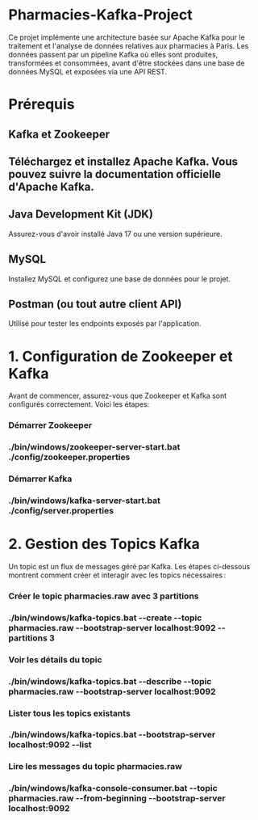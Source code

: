 # Pharmacies-Kafka-Project
Ce projet implémente une architecture basée sur Apache Kafka pour le traitement et l'analyse de données relatives aux pharmacies à Paris. Les données passent par un pipeline Kafka où elles sont produites, transformées et consommées, avant d'être stockées dans une base de données MySQL et exposées via une API REST.

# Prérequis
## Kafka et Zookeeper
## Téléchargez et installez Apache Kafka. Vous pouvez suivre la documentation officielle d'Apache Kafka.
## Java Development Kit (JDK)
Assurez-vous d'avoir installé Java 17 ou une version supérieure.
## MySQL
Installez MySQL et configurez une base de données pour le projet.
## Postman (ou tout autre client API)
Utilisé pour tester les endpoints exposés par l'application.

# 1. Configuration de Zookeeper et Kafka
   Avant de commencer, assurez-vous que Zookeeper et Kafka sont configurés correctement. Voici les étapes:
### Démarrer Zookeeper

### ./bin/windows/zookeeper-server-start.bat ./config/zookeeper.properties
### Démarrer Kafka

### ./bin/windows/kafka-server-start.bat ./config/server.properties

# 2. Gestion des Topics Kafka
Un topic est un flux de messages géré par Kafka. Les étapes ci-dessous montrent comment créer et interagir avec les topics nécessaires :

### Créer le topic pharmacies.raw avec 3 partitions

### ./bin/windows/kafka-topics.bat --create --topic pharmacies.raw --bootstrap-server localhost:9092 --partitions 3
### Voir les détails du topic

### ./bin/windows/kafka-topics.bat --describe --topic pharmacies.raw --bootstrap-server localhost:9092
### Lister tous les topics existants

### ./bin/windows/kafka-topics.bat --bootstrap-server localhost:9092 --list
### Lire les messages du topic pharmacies.raw
### ./bin/windows/kafka-console-consumer.bat --topic pharmacies.raw --from-beginning --bootstrap-server localhost:9092
